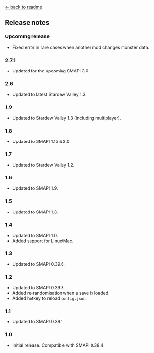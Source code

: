 ﻿[← back to readme](README.md)

## Release notes
### Upcoming release
* Fixed error in rare cases when another mod changes monster data.

### 2.7.1
* Updated for the upcoming SMAPI 3.0.

### 2.6
* Updated to latest Stardew Valley 1.3.

### 1.9
* Updated to Stardew Valley 1.3 (including multiplayer).

### 1.8
* Updated to SMAPI 1.15 & 2.0.

### 1.7
* Updated to Stardew Valley 1.2.

### 1.6
* Updated to SMAPI 1.9.

### 1.5
* Updated to SMAPI 1.3.

### 1.4
* Updated to SMAPI 1.0.
* Added support for Linux/Mac.

### 1.3
* Updated to SMAPI 0.39.6.

### 1.2
* Updated to SMAPI 0.39.3.
* Added re-randomisation when a save is loaded.
* Added hotkey to reload `config.json`.

### 1.1
* Updated to SMAPI 0.39.1.

### 1.0
* Initial release. Compatible with SMAPI 0.38.4.
